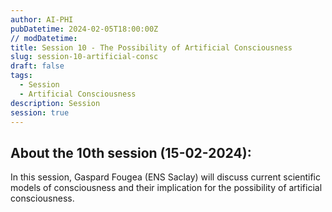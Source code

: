 ```yaml
---
author: AI-PHI
pubDatetime: 2024-02-05T18:00:00Z
// modDatetime:
title: Session 10 - The Possibility of Artificial Consciousness
slug: session-10-artificial-consc
draft: false
tags:
  - Session
  - Artificial Consciousness
description: Session
session: true
---
```


## About the 10th session (15-02-2024):

In this session, Gaspard Fougea (ENS Saclay) will discuss current scientific models of consciousness and their implication for the possibility of artificial consciousness.
